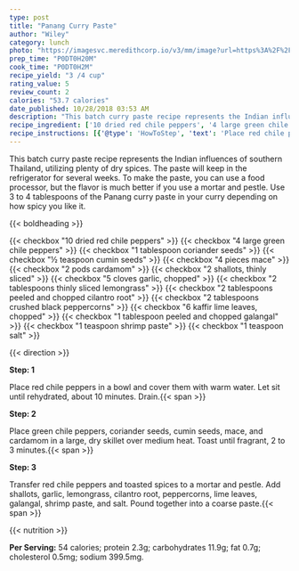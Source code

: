 ```yaml
---
type: post
title: "Panang Curry Paste"
author: "Wiley"
category: lunch
photo: "https://imagesvc.meredithcorp.io/v3/mm/image?url=https%3A%2F%2Fimages.media-allrecipes.com%2Fuserphotos%2F7050644.jpg"
prep_time: "P0DT0H20M"
cook_time: "P0DT0H2M"
recipe_yield: "3 /4 cup"
rating_value: 5
review_count: 2
calories: "53.7 calories"
date_published: 10/28/2018 03:53 AM
description: "This batch curry paste recipe represents the Indian influences of southern Thailand, utilizing plenty of dry spices. The paste will keep in the refrigerator for several weeks. To make the paste, you can use a food processor, but the flavor is much better if you use a mortar and pestle. Use 3 to 4 tablespoons of the Panang curry paste in your curry depending on how spicy you like it."
recipe_ingredient: ['10 dried red chile peppers', '4 large green chile peppers', '1 tablespoon coriander seeds', '½ teaspoon cumin seeds', '4 pieces mace', '2 pods cardamom', '2 shallots, thinly sliced', '5 cloves garlic, chopped', '2 tablespoons thinly sliced lemongrass', '2 tablespoons peeled and chopped cilantro root', '2 tablespoons crushed black peppercorns', '6 kaffir lime leaves, chopped', '1 tablespoon peeled and chopped galangal', '1 teaspoon shrimp paste', '1 teaspoon salt']
recipe_instructions: [{'@type': 'HowToStep', 'text': 'Place red chile peppers in a bowl and cover them with warm water. Let sit until rehydrated, about 10 minutes. Drain.\n'}, {'@type': 'HowToStep', 'text': 'Place green chile peppers, coriander seeds, cumin seeds, mace, and cardamom in a large, dry skillet over medium heat. Toast until fragrant, 2 to 3 minutes.\n'}, {'@type': 'HowToStep', 'text': 'Transfer red chile peppers and toasted spices to a mortar and pestle. Add shallots, garlic, lemongrass, cilantro root, peppercorns, lime leaves, galangal, shrimp paste, and salt. Pound together into a coarse paste.\n'}]
---
```


This batch curry paste recipe represents the Indian influences of southern Thailand, utilizing plenty of dry spices. The paste will keep in the refrigerator for several weeks. To make the paste, you can use a food processor, but the flavor is much better if you use a mortar and pestle. Use 3 to 4 tablespoons of the Panang curry paste in your curry depending on how spicy you like it. 

{{< boldheading >}}

{{< checkbox "10  dried red chile peppers" >}}
{{< checkbox "4 large green chile peppers" >}}
{{< checkbox "1 tablespoon coriander seeds" >}}
{{< checkbox "½ teaspoon cumin seeds" >}}
{{< checkbox "4 pieces mace" >}}
{{< checkbox "2 pods cardamom" >}}
{{< checkbox "2  shallots, thinly sliced" >}}
{{< checkbox "5 cloves garlic, chopped" >}}
{{< checkbox "2 tablespoons thinly sliced lemongrass" >}}
{{< checkbox "2 tablespoons peeled and chopped cilantro root" >}}
{{< checkbox "2 tablespoons crushed black peppercorns" >}}
{{< checkbox "6  kaffir lime leaves, chopped" >}}
{{< checkbox "1 tablespoon peeled and chopped galangal" >}}
{{< checkbox "1 teaspoon shrimp paste" >}}
{{< checkbox "1 teaspoon salt" >}}


{{< direction >}}

**Step: 1**

Place red chile peppers in a bowl and cover them with warm water. Let sit until rehydrated, about 10 minutes. Drain.{{< span >}}

**Step: 2**

Place green chile peppers, coriander seeds, cumin seeds, mace, and cardamom in a large, dry skillet over medium heat. Toast until fragrant, 2 to 3 minutes.{{< span >}}

**Step: 3**

Transfer red chile peppers and toasted spices to a mortar and pestle. Add shallots, garlic, lemongrass, cilantro root, peppercorns, lime leaves, galangal, shrimp paste, and salt. Pound together into a coarse paste.{{< span >}}

{{< nutrition >}}

**Per Serving:** 54 calories; protein 2.3g; carbohydrates 11.9g; fat 0.7g; cholesterol 0.5mg; sodium 399.5mg.